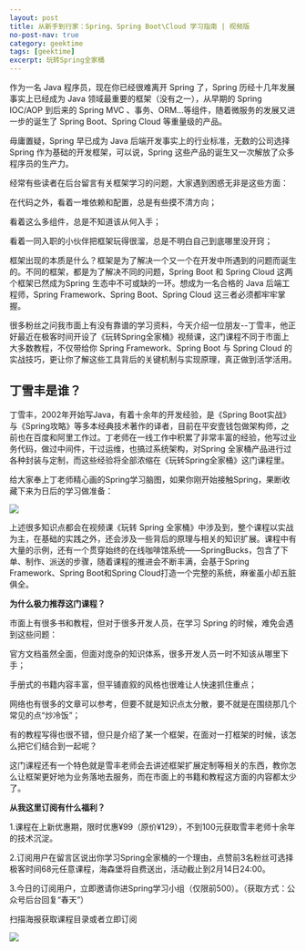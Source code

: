 ```yaml
---
layout: post
title: 从新手到行家：Spring、Spring Boot\Cloud 学习指南 | 视频版
no-post-nav: true
category: geektime
tags: [geektime]
excerpt: 玩转Spring全家桶
---
```


作为一名 Java 程序员，现在你已经很难离开 Spring 了，Spring 历经十几年发展事实上已经成为 Java 领域最重要的框架（没有之一），从早期的 Spring IOC/AOP 到后来的 Spring MVC 、事务、ORM...等组件，随着微服务的发展又进一步的诞生了 Spring Boot、Spring Cloud 等重量级的产品。

毋庸置疑，Spring 早已成为 Java 后端开发事实上的行业标准，无数的公司选择 Spring 作为基础的开发框架，可以说，Spring 这些产品的诞生又一次解放了众多程序员的生产力。

经常有些读者在后台留言有关框架学习的问题，大家遇到困惑无非是这些方面：

在代码之外，看着一堆依赖和配置，总是有些摸不清方向；

看着这么多组件，总是不知道该从何入手；

看着一同入职的小伙伴把框架玩得很溜，总是不明白自己到底哪里没开窍；

框架出现的本质是什么？框架是为了解决一个又一个在开发中所遇到的问题而诞生的。不同的框架，都是为了解决不同的问题，Spring Boot 和 Spring Cloud 这两个框架已然成为Spring 生态中不可或缺的一环。想成为一名合格的 Java 后端工程师，Spring Framework、Spring Boot、Spring Cloud 这三者必须都牢牢掌握。

很多粉丝之问我市面上有没有靠谱的学习资料，今天介绍一位朋友--丁雪丰，他正好最近在极客时间开设了《玩转Spring全家桶》视频课，这门课程不同于市面上大多数教程，不仅带给你 Spring Framework、Spring Boot 与 Spring Cloud 的实战技巧，更让你了解这些工具背后的关键机制与实现原理，真正做到活学活用。

## 丁雪丰是谁？

丁雪丰，2002年开始写Java，有着十余年的开发经验，是《Spring Boot实战》与《Spring攻略》等多本经典技术著作的译者，目前在平安壹钱包做架构师，之前也在百度和阿里工作过。丁老师在一线工作中积累了非常丰富的经验，他写过业务代码，做过中间件，干过运维，也搞过系统架构，对Spring 全家桶产品进行过各种封装与定制，而这些经验将全部浓缩在《玩转Spring全家桶》这门课程里。

给大家奉上丁老师精心画的Spring学习脑图，如果你刚开始接触Spring，果断收藏下来为日后的学习做准备：

![](http://favorites.ren/assets/images/2019/geektime/spring1.jpg)


上述很多知识点都会在视频课《玩转 Spring 全家桶》中涉及到，整个课程以实战为主，在基础的实践之外，还会涉及一些背后的原理与相关的知识扩展。课程中有大量的示例，还有一个贯穿始终的在线咖啡馆系统——SpringBucks，包含了下单、制作、派送的步骤，随着课程的推进会不断丰满，会基于Spring Framework、Spring Boot和Spring Cloud打造一个完整的系统，麻雀虽小却五脏俱全。

**为什么极力推荐这门课程？**

市面上有很多书和教程，但对于很多开发人员，在学习 Spring 的时候，难免会遇到这些问题：

官方文档虽然全面，但面对庞杂的知识体系，很多开发人员一时不知该从哪里下手；

手册式的书籍内容丰富，但平铺直叙的风格也很难让人快速抓住重点；

网络也有很多的文章可以参考，但要不就是知识点太分散，要不就是在围绕那几个常见的点“炒冷饭”；

有的教程写得也很不错，但只是介绍了某一个框架，在面对一打框架的时候，该怎么把它们结合到一起呢？

这门课程还有一个特色就是雪丰老师会去讲述框架扩展定制等相关的东西，教你怎么让框架更好地为业务落地去服务，而在市面上的书籍和教程这方面的内容都太少了。

**从我这里订阅有什么福利？**

1.课程在上新优惠期，限时优惠¥99（原价¥129），不到100元获取雪丰老师十余年的技术沉淀。

2.订阅用户在留言区说出你学习Spring全家桶的一个理由，点赞前3名粉丝可选择极客时间68元任意课程，海森堡将自费送出，活动截止到2月14日24:00。

3.今日的订阅用户，立即邀请你进Spring学习小组（仅限前500）。（获取方式：公众号后台回复“春天”）

扫描海报获取课程目录或者立即订阅

![](http://favorites.ren/assets/images/2019/geektime/spring.jpg)
